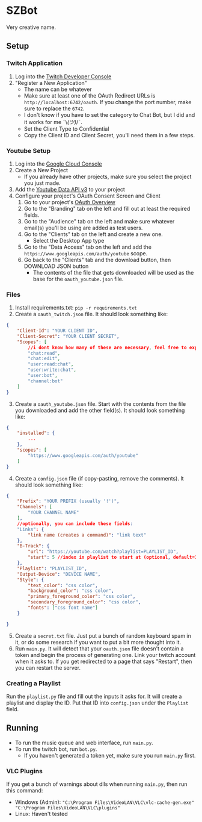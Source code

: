 # SZBot

Very creative name.

## Setup

### Twitch Application

1. Log into the [Twitch Developer Console](https://dev.twitch.tv/console)
2. "Register a New Application"
   - The name can be whatever
   - Make sure at least one of the OAuth Redirect URLs is `http://localhost:6742/oauth`. If you change the port number, make sure to replace the `6742`.
   - I don't know if you have to set the category to Chat Bot, but I did and it works for me ¯\\_(ツ)_/¯.
   - Set the Client Type to Confidential
   - Copy the Client ID and Client Secret, you'll need them in a few steps.

### Youtube Setup

1. Log into the [Google Cloud Console](https://console.cloud.google.com/)
2. Create a New Project
   - If you already have other projects, make sure you select the project you just made.
3. Add the [Youtube Data API v3](https://console.cloud.google.com/marketplace/product/google/youtube.googleapis.com) to your project
4. Configure your project's OAuth Consent Screen and Client
   1. Go to your project's [OAuth Overview](https://console.cloud.google.com/auth/overview)
   2. Go to the "Branding" tab on the left and fill out at least the required fields.
   3. Go to the "Audience" tab on the left and make sure whatever email(s) you'll be using are added as test users.
   4. Go to the "Clients" tab on the left and create a new one.
      - Select the Desktop App type
   5. Go to the "Data Access" tab on the left and add the `https://www.googleapis.com/auth/youtube` scope.
   6. Go back to the "Clients" tab and the download button, then DOWNLOAD JSON button
      - The contents of the file that gets downloaded will be used as the base for the `oauth_youtube.json` file.


### Files

1. Install requirements.txt: `pip -r requirements.txt`
2. Create a `oauth_twitch.json` file. It should look something like:
```json
{
    "Client-Id": "YOUR CLIENT ID",
    "Client-Secret": "YOUR CLIENT SECRET",
    "Scopes": [
        //i dont know how many of these are necessary, feel free to experiment
        "chat:read",
        "chat:edit",
        "user:read:chat",
        "user:write:chat",
        "user:bot",
        "channel:bot"
    ]
}
```
3. Create a `oauth_youtube.json` file. Start with the contents from the file you downloaded and add the other field(s). It should look something like:
```json
{
    "installed": {
        ...
    },
    "scopes": [
        "https://www.googleapis.com/auth/youtube"
    ]
}
```
4. Create a `config.json` file (if copy-pasting, remove the comments). It should look something like:
```json
{
    "Prefix": "YOUR PREFIX (usually '!')",
    "Channels": [
        "YOUR CHANNEL NAME"
    ],
    //optionally, you can include these fields:
    "Links": {
        "link name (creates a command)": "link text"
    },
    "B-Track": {
        "url": "https://youtube.com/watch?playlist=PLAYLIST_ID",
        "start": 5 //index in playlist to start at (optional, default=1)
    },
    "Playlist": "PLAYLIST_ID",
    "Output-Device": "DEVICE NAME",
    "Style": {
        "text_color": "css color",
        "background_color": "css color",
        "primary_foreground_color": "css color",
        "secondary_foreground_color": "css color",
        "fonts": ["css font name"]
    }

}
```
5. Create a `secret.txt` file. Just put a bunch of random keyboard spam in it, or do some research if you want to put a bit more thought into it.
6. Run `main.py`. It will detect that your `oauth.json` file doesn't contain a token and begin the process of generating one. Link your twitch account when it asks to. If you get redirected to a page that says "Restart", then you can restart the server.


### Creating a Playlist

Run the `playlist.py` file and fill out the inputs it asks for. It will create a playlist and display the ID. Put that ID into `config.json` under the `Playlist` field.

## Running

- To run the music queue and web interface, run `main.py`.
- To run the twitch bot, run `bot.py`.
   - If you haven't generated a token yet, make sure you run `main.py` first.


### VLC Plugins

If you get a bunch of warnings about dlls when running `main.py`, then run this command:

- Windows (Admin): `"C:\Program Files\VideoLAN\VLC\vlc-cache-gen.exe" "C:\Program Files\VideoLAN\VLC\plugins"`
- Linux: Haven't tested
